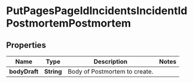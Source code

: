 

# PutPagesPageIdIncidentsIncidentIdPostmortemPostmortem


## Properties

Name | Type | Description | Notes
------------ | ------------- | ------------- | -------------
**bodyDraft** | **String** | Body of Postmortem to create. | 



